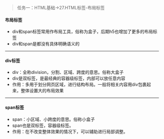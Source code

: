 > 任务一：HTML基础->27.HTML标签-布局标签

#### 布局标签
- div和span标签常用作布局工具，俗称为盒子，后期h5也增加了更多的布局标签
- div和span是都没有具体明确语义的
***
#### div标签
- div：全称division，分割、区域、跨度的意思。俗称大盒子
- div是双标签，是最经典的容器级标签，内部可以放任意内容
- 作用：多用于划分网页区域，进行结构布局。一般将相关内容用div包裹起来，整体设置大的布局效果
***
#### span标签
- span：小区域、小跨度的意思。俗称小盒子
- span也是双标签，容器级标签。
- 作用：在不改变整体效果的情况下，可以辅助进行局部调整。